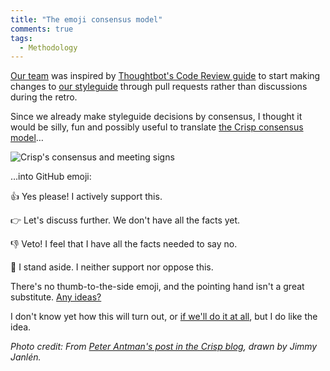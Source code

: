 ```yaml
---
title: "The emoji consensus model"
comments: true
tags:
  - Methodology
---
```


[Our team](http://barsoom.se) was inspired by [Thoughtbot's Code Review guide](https://github.com/thoughtbot/guides/tree/master/code-review) to start making changes to [our styleguide](https://github.com/barsoom/devbook/tree/master/styleguide) through pull requests rather than discussions during the retro.

Since we already make styleguide decisions by consensus, I thought it would be silly, fun and possibly useful to translate [the Crisp consensus model](http://blog.crisp.se/2014/03/27/peterantman/crisp-consensus-model-2-1)…

![Crisp's consensus and meeting signs](http://f.cl.ly/items/02461j150J1h3S3j3j3G/crisp.jpg)

…into GitHub emoji:

👍 Yes please! I actively support this.

👉 Let's discuss further. We don't have all the facts yet.

👎 Veto! I feel that I have all the facts needed to say no.

👊 I stand aside. I neither support nor oppose this.

There's no thumb-to-the-side emoji, and the pointing hand isn't a great substitute. [Any ideas?](http://www.emoji-cheat-sheet.com/)

I don't know yet how this will turn out, or [if we'll do it at all](https://github.com/barsoom/devbook/pull/2), but I do like the idea.

*Photo credit: From [Peter Antman's post in the Crisp blog](http://blog.crisp.se/2014/03/27/peterantman/crisp-consensus-model-2-1), drawn by Jimmy Janlén.*
